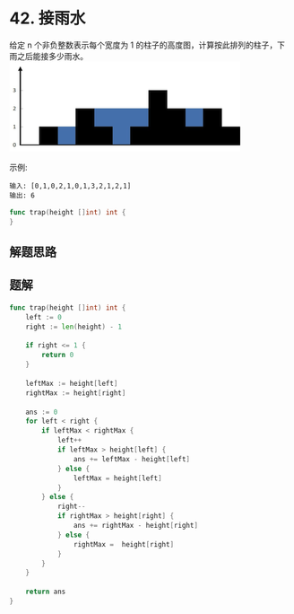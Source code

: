 # 42. 接雨水
给定 n 个非负整数表示每个宽度为 1 的柱子的高度图，计算按此排列的柱子，下雨之后能接多少雨水。
![rain-water](./rainwatertrap.png)

示例:
```
输入: [0,1,0,2,1,0,1,3,2,1,2,1]
输出: 6
```

```go
func trap(height []int) int {
}
```

## 解题思路

## 题解

```go
func trap(height []int) int {
    left := 0
    right := len(height) - 1
    
    if right <= 1 {
        return 0
    }

    leftMax := height[left]
    rightMax := height[right]

    ans := 0
    for left < right {
        if leftMax < rightMax {
            left++
            if leftMax > height[left] {
                ans += leftMax - height[left]
            } else {
                leftMax = height[left]
            }
        } else {
            right--
            if rightMax > height[right] {
                ans += rightMax - height[right]
            } else {
                rightMax =  height[right]
            }
        }
    }

    return ans
}
```
